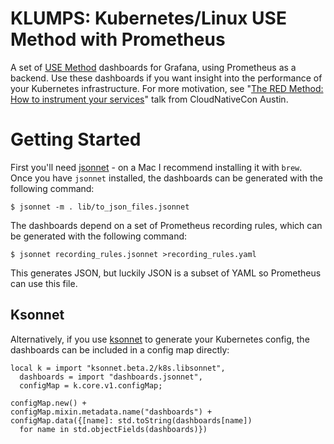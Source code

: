 # KLUMPS: Kubernetes/Linux USE Method with Prometheus

A set of [USE Method](http://www.brendangregg.com/usemethod.html) dashboards for
Grafana, using Prometheus as a backend.  Use these dashboards if you want insight
into the performance of your Kubernetes infrastructure.  For more motivation, see
"[The RED Method: How to instrument your services](https://kccncna17.sched.com/event/CU8K/the-red-method-how-to-instrument-your-services-b-tom-wilkie-kausal?iframe=no&w=100%&sidebar=yes&bg=no)" talk from CloudNativeCon Austin.

# Getting Started

First you'll need [jsonnet](http://jsonnet.org/) - on a Mac I recommend installing
it with `brew`.  Once you have `jsonnet` installed, the dashboards can
be generated with the following command:

```
$ jsonnet -m . lib/to_json_files.jsonnet
```

The dashboards depend on a set of Prometheus recording rules, which can be
generated with the following command:

```
$ jsonnet recording_rules.jsonnet >recording_rules.yaml
```

This generates JSON, but luckily JSON is a subset of YAML so Prometheus can use
this file.

## Ksonnet

Alternatively, if you use [ksonnet](https://ksonnet.io/) to generate your
Kubernetes config, the dashboards can be included in a config map directly:

```
local k = import "ksonnet.beta.2/k8s.libsonnet",
  dashboards = import "dashboards.jsonnet",
  configMap = k.core.v1.configMap;

configMap.new() +
configMap.mixin.metadata.name("dashboards") +
configMap.data({[name]: std.toString(dashboards[name])
  for name in std.objectFields(dashboards)})
```
